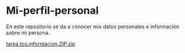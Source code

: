 # Mi-perfil-personal
En este repositorio se da a conocer mis datos personales e información sobre mi persona.

[tarea.tcs.informacion.ZIP.zip](https://github.com/user-attachments/files/21847136/tarea.tcs.informacion.ZIP.zip)
